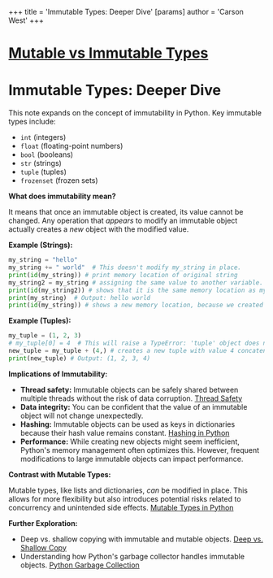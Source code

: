 +++
 title = 'Immutable Types: Deeper Dive'
[params]
	author = 'Carson West'
+++
# [Mutable vs Immutable Types](./../mutable-vs-immutable-types/)
# Immutable Types: Deeper Dive

This note expands on the concept of immutability in Python.  Key immutable types include:

* `int` (integers)
* `float` (floating-point numbers)
* `bool` (booleans)
* `str` (strings)
* `tuple` (tuples)
* `frozenset` (frozen sets)


**What does immutability mean?**

It means that once an immutable object is created, its value cannot be changed.  Any operation that *appears* to modify an immutable object actually creates a *new* object with the modified value.

**Example (Strings):**

```python
my_string = "hello"
my_string += " world"  # This doesn't modify my_string in place.
print(id(my_string)) # print memory location of original string
my_string2 = my_string # assigning the same value to another variable.
print(id(my_string2)) # shows that it is the same memory location as my_string.
print(my_string)  # Output: hello world
print(id(my_string)) # shows a new memory location, because we created a new string.
```

**Example (Tuples):**

```python
my_tuple = (1, 2, 3)
# my_tuple[0] = 4  # This will raise a TypeError: 'tuple' object does not support item assignment.
new_tuple = my_tuple + (4,) # creates a new tuple with value 4 concatenated.
print(new_tuple) # Output: (1, 2, 3, 4)
```

**Implications of Immutability:**

* **Thread safety:** Immutable objects can be safely shared between multiple threads without the risk of data corruption. [Thread Safety](./../thread-safety/)
* **Data integrity:**  You can be confident that the value of an immutable object will not change unexpectedly.
* **Hashing:**  Immutable objects can be used as keys in dictionaries because their hash value remains constant. [Hashing in Python](./../hashing-in-python/)
* **Performance:** While creating new objects might seem inefficient, Python's memory management often optimizes this.  However, frequent modifications to large immutable objects can impact performance.


**Contrast with Mutable Types:**

Mutable types, like lists and dictionaries, *can* be modified in place.  This allows for more flexibility but also introduces potential risks related to concurrency and unintended side effects. [Mutable Types in Python](./../mutable-types-in-python/)


**Further Exploration:**

* Deep vs. shallow copying with immutable and mutable objects. [Deep vs. Shallow Copy](./../deep-vs.-shallow-copy/)
* Understanding how Python's garbage collector handles immutable objects. [Python Garbage Collection](./../python-garbage-collection/)

